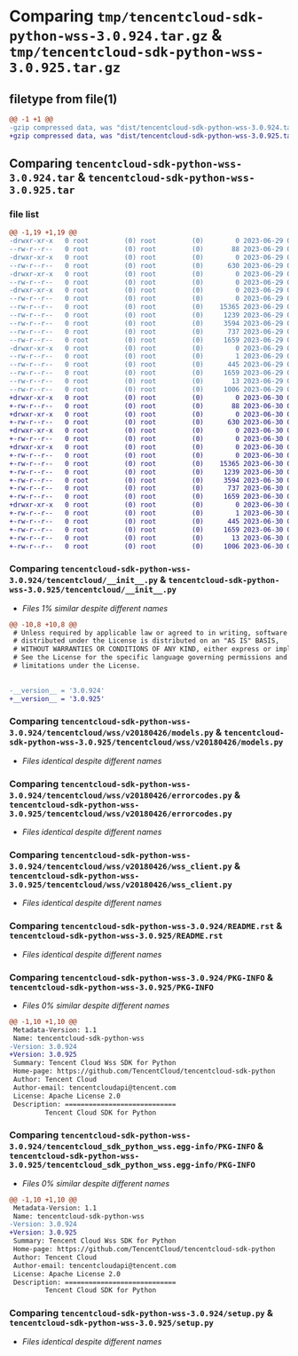 # Comparing `tmp/tencentcloud-sdk-python-wss-3.0.924.tar.gz` & `tmp/tencentcloud-sdk-python-wss-3.0.925.tar.gz`

## filetype from file(1)

```diff
@@ -1 +1 @@
-gzip compressed data, was "dist/tencentcloud-sdk-python-wss-3.0.924.tar", last modified: Thu Jun 29 00:50:19 2023, max compression
+gzip compressed data, was "dist/tencentcloud-sdk-python-wss-3.0.925.tar", last modified: Fri Jun 30 02:29:50 2023, max compression
```

## Comparing `tencentcloud-sdk-python-wss-3.0.924.tar` & `tencentcloud-sdk-python-wss-3.0.925.tar`

### file list

```diff
@@ -1,19 +1,19 @@
-drwxr-xr-x   0 root         (0) root         (0)        0 2023-06-29 00:50:19.000000 tencentcloud-sdk-python-wss-3.0.924/
--rw-r--r--   0 root         (0) root         (0)       88 2023-06-29 00:50:19.000000 tencentcloud-sdk-python-wss-3.0.924/setup.cfg
-drwxr-xr-x   0 root         (0) root         (0)        0 2023-06-29 00:50:19.000000 tencentcloud-sdk-python-wss-3.0.924/tencentcloud/
--rw-r--r--   0 root         (0) root         (0)      630 2023-06-29 00:50:19.000000 tencentcloud-sdk-python-wss-3.0.924/tencentcloud/__init__.py
-drwxr-xr-x   0 root         (0) root         (0)        0 2023-06-29 00:50:19.000000 tencentcloud-sdk-python-wss-3.0.924/tencentcloud/wss/
--rw-r--r--   0 root         (0) root         (0)        0 2023-06-29 00:50:19.000000 tencentcloud-sdk-python-wss-3.0.924/tencentcloud/wss/__init__.py
-drwxr-xr-x   0 root         (0) root         (0)        0 2023-06-29 00:50:19.000000 tencentcloud-sdk-python-wss-3.0.924/tencentcloud/wss/v20180426/
--rw-r--r--   0 root         (0) root         (0)        0 2023-06-29 00:50:19.000000 tencentcloud-sdk-python-wss-3.0.924/tencentcloud/wss/v20180426/__init__.py
--rw-r--r--   0 root         (0) root         (0)    15365 2023-06-29 00:50:19.000000 tencentcloud-sdk-python-wss-3.0.924/tencentcloud/wss/v20180426/models.py
--rw-r--r--   0 root         (0) root         (0)     1239 2023-06-29 00:50:19.000000 tencentcloud-sdk-python-wss-3.0.924/tencentcloud/wss/v20180426/errorcodes.py
--rw-r--r--   0 root         (0) root         (0)     3594 2023-06-29 00:50:19.000000 tencentcloud-sdk-python-wss-3.0.924/tencentcloud/wss/v20180426/wss_client.py
--rw-r--r--   0 root         (0) root         (0)      737 2023-06-29 00:50:19.000000 tencentcloud-sdk-python-wss-3.0.924/README.rst
--rw-r--r--   0 root         (0) root         (0)     1659 2023-06-29 00:50:19.000000 tencentcloud-sdk-python-wss-3.0.924/PKG-INFO
-drwxr-xr-x   0 root         (0) root         (0)        0 2023-06-29 00:50:19.000000 tencentcloud-sdk-python-wss-3.0.924/tencentcloud_sdk_python_wss.egg-info/
--rw-r--r--   0 root         (0) root         (0)        1 2023-06-29 00:50:19.000000 tencentcloud-sdk-python-wss-3.0.924/tencentcloud_sdk_python_wss.egg-info/dependency_links.txt
--rw-r--r--   0 root         (0) root         (0)      445 2023-06-29 00:50:19.000000 tencentcloud-sdk-python-wss-3.0.924/tencentcloud_sdk_python_wss.egg-info/SOURCES.txt
--rw-r--r--   0 root         (0) root         (0)     1659 2023-06-29 00:50:19.000000 tencentcloud-sdk-python-wss-3.0.924/tencentcloud_sdk_python_wss.egg-info/PKG-INFO
--rw-r--r--   0 root         (0) root         (0)       13 2023-06-29 00:50:19.000000 tencentcloud-sdk-python-wss-3.0.924/tencentcloud_sdk_python_wss.egg-info/top_level.txt
--rw-r--r--   0 root         (0) root         (0)     1006 2023-06-29 00:50:19.000000 tencentcloud-sdk-python-wss-3.0.924/setup.py
+drwxr-xr-x   0 root         (0) root         (0)        0 2023-06-30 02:29:50.000000 tencentcloud-sdk-python-wss-3.0.925/
+-rw-r--r--   0 root         (0) root         (0)       88 2023-06-30 02:29:50.000000 tencentcloud-sdk-python-wss-3.0.925/setup.cfg
+drwxr-xr-x   0 root         (0) root         (0)        0 2023-06-30 02:29:50.000000 tencentcloud-sdk-python-wss-3.0.925/tencentcloud/
+-rw-r--r--   0 root         (0) root         (0)      630 2023-06-30 02:29:50.000000 tencentcloud-sdk-python-wss-3.0.925/tencentcloud/__init__.py
+drwxr-xr-x   0 root         (0) root         (0)        0 2023-06-30 02:29:50.000000 tencentcloud-sdk-python-wss-3.0.925/tencentcloud/wss/
+-rw-r--r--   0 root         (0) root         (0)        0 2023-06-30 02:29:50.000000 tencentcloud-sdk-python-wss-3.0.925/tencentcloud/wss/__init__.py
+drwxr-xr-x   0 root         (0) root         (0)        0 2023-06-30 02:29:50.000000 tencentcloud-sdk-python-wss-3.0.925/tencentcloud/wss/v20180426/
+-rw-r--r--   0 root         (0) root         (0)        0 2023-06-30 02:29:50.000000 tencentcloud-sdk-python-wss-3.0.925/tencentcloud/wss/v20180426/__init__.py
+-rw-r--r--   0 root         (0) root         (0)    15365 2023-06-30 02:29:50.000000 tencentcloud-sdk-python-wss-3.0.925/tencentcloud/wss/v20180426/models.py
+-rw-r--r--   0 root         (0) root         (0)     1239 2023-06-30 02:29:50.000000 tencentcloud-sdk-python-wss-3.0.925/tencentcloud/wss/v20180426/errorcodes.py
+-rw-r--r--   0 root         (0) root         (0)     3594 2023-06-30 02:29:50.000000 tencentcloud-sdk-python-wss-3.0.925/tencentcloud/wss/v20180426/wss_client.py
+-rw-r--r--   0 root         (0) root         (0)      737 2023-06-30 02:29:50.000000 tencentcloud-sdk-python-wss-3.0.925/README.rst
+-rw-r--r--   0 root         (0) root         (0)     1659 2023-06-30 02:29:50.000000 tencentcloud-sdk-python-wss-3.0.925/PKG-INFO
+drwxr-xr-x   0 root         (0) root         (0)        0 2023-06-30 02:29:50.000000 tencentcloud-sdk-python-wss-3.0.925/tencentcloud_sdk_python_wss.egg-info/
+-rw-r--r--   0 root         (0) root         (0)        1 2023-06-30 02:29:50.000000 tencentcloud-sdk-python-wss-3.0.925/tencentcloud_sdk_python_wss.egg-info/dependency_links.txt
+-rw-r--r--   0 root         (0) root         (0)      445 2023-06-30 02:29:50.000000 tencentcloud-sdk-python-wss-3.0.925/tencentcloud_sdk_python_wss.egg-info/SOURCES.txt
+-rw-r--r--   0 root         (0) root         (0)     1659 2023-06-30 02:29:50.000000 tencentcloud-sdk-python-wss-3.0.925/tencentcloud_sdk_python_wss.egg-info/PKG-INFO
+-rw-r--r--   0 root         (0) root         (0)       13 2023-06-30 02:29:50.000000 tencentcloud-sdk-python-wss-3.0.925/tencentcloud_sdk_python_wss.egg-info/top_level.txt
+-rw-r--r--   0 root         (0) root         (0)     1006 2023-06-30 02:29:50.000000 tencentcloud-sdk-python-wss-3.0.925/setup.py
```

### Comparing `tencentcloud-sdk-python-wss-3.0.924/tencentcloud/__init__.py` & `tencentcloud-sdk-python-wss-3.0.925/tencentcloud/__init__.py`

 * *Files 1% similar despite different names*

```diff
@@ -10,8 +10,8 @@
 # Unless required by applicable law or agreed to in writing, software
 # distributed under the License is distributed on an "AS IS" BASIS,
 # WITHOUT WARRANTIES OR CONDITIONS OF ANY KIND, either express or implied.
 # See the License for the specific language governing permissions and
 # limitations under the License.
 
 
-__version__ = '3.0.924'
+__version__ = '3.0.925'
```

### Comparing `tencentcloud-sdk-python-wss-3.0.924/tencentcloud/wss/v20180426/models.py` & `tencentcloud-sdk-python-wss-3.0.925/tencentcloud/wss/v20180426/models.py`

 * *Files identical despite different names*

### Comparing `tencentcloud-sdk-python-wss-3.0.924/tencentcloud/wss/v20180426/errorcodes.py` & `tencentcloud-sdk-python-wss-3.0.925/tencentcloud/wss/v20180426/errorcodes.py`

 * *Files identical despite different names*

### Comparing `tencentcloud-sdk-python-wss-3.0.924/tencentcloud/wss/v20180426/wss_client.py` & `tencentcloud-sdk-python-wss-3.0.925/tencentcloud/wss/v20180426/wss_client.py`

 * *Files identical despite different names*

### Comparing `tencentcloud-sdk-python-wss-3.0.924/README.rst` & `tencentcloud-sdk-python-wss-3.0.925/README.rst`

 * *Files identical despite different names*

### Comparing `tencentcloud-sdk-python-wss-3.0.924/PKG-INFO` & `tencentcloud-sdk-python-wss-3.0.925/PKG-INFO`

 * *Files 0% similar despite different names*

```diff
@@ -1,10 +1,10 @@
 Metadata-Version: 1.1
 Name: tencentcloud-sdk-python-wss
-Version: 3.0.924
+Version: 3.0.925
 Summary: Tencent Cloud Wss SDK for Python
 Home-page: https://github.com/TencentCloud/tencentcloud-sdk-python
 Author: Tencent Cloud
 Author-email: tencentcloudapi@tencent.com
 License: Apache License 2.0
 Description: ============================
         Tencent Cloud SDK for Python
```

### Comparing `tencentcloud-sdk-python-wss-3.0.924/tencentcloud_sdk_python_wss.egg-info/PKG-INFO` & `tencentcloud-sdk-python-wss-3.0.925/tencentcloud_sdk_python_wss.egg-info/PKG-INFO`

 * *Files 0% similar despite different names*

```diff
@@ -1,10 +1,10 @@
 Metadata-Version: 1.1
 Name: tencentcloud-sdk-python-wss
-Version: 3.0.924
+Version: 3.0.925
 Summary: Tencent Cloud Wss SDK for Python
 Home-page: https://github.com/TencentCloud/tencentcloud-sdk-python
 Author: Tencent Cloud
 Author-email: tencentcloudapi@tencent.com
 License: Apache License 2.0
 Description: ============================
         Tencent Cloud SDK for Python
```

### Comparing `tencentcloud-sdk-python-wss-3.0.924/setup.py` & `tencentcloud-sdk-python-wss-3.0.925/setup.py`

 * *Files identical despite different names*

